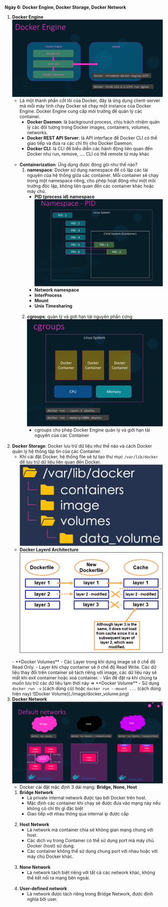 **Ngày 6: Docker Engine, Docker Storage, Docker Network**

1. **Docker Engine**
    ![Docker Engine](./image/docker_engine.png)
    - Là một thành phần cốt lõi của Docker, đây là ứng dụng client-server mà mỗi máy tính chạy Docker sẽ chạy một instance của Docker Engine. Docker Engine cung cấp môi trường để quản lý các container. 
        - **Docker Daemon**: là background process, chịu trách nhiệm quản lý các đối tượng trong Docker images, containers, volumes, networks.
        - **Docker REST API Server**: là API interface để Docker CLI có thể giao tiếp và đưa ra các chỉ thị cho Docker Daemon.
        - **Docker CLI**: là CLI để biểu diễn các hành động liên quan đến Docker như run, remove, .... CLI có thể remote từ máy khác
        <br>
    - **Containerization**: Ứng dụng được đóng gói như thế nào?
        1. **namespace**: Docker sử dụng namespace để cô lập các tài nguyên của hệ thống giữa các container. Mỗi container sẽ chạy trong một namespace riêng, cho phép hoạt động như một môi trường độc lập, không liên quan đến các container khác hoặc máy chủ.
            - **PID (process id) namespace**
            ![PID namespace](./image/namespace_PID.png)
            - **Network namespace**
            - **InterProcess**
            - **Mount**
            - **Unix Timesharing**
            <br>
        2. **cgroups**: quản lý và giới hạn tài nguyên phần cứng
            ![cgroups](./image/cgroups.png)
            - cgroups cho phép Docker Engine quản lý và giới hạn tài nguyên của các Container
            <br>
2. **Docker Storage**: Docker lưu trữ dữ liệu như thế nào và cách Docker quản lý hệ thống tập tin của các Container.
    - Khi cài đặt Docker, hệ thống file sẽ tự tạo thư mục <code>/var/lib/docker</code> để lưu trữ dữ liệu liên quan đến Docker.
    ![docker folder](/image/var_lib_docker.png)
    - **Docker Layerd Architecture**
    ![Layered Architecture](./image/layer_architecture.png)
    <br>
    - **Docker Volumes** 
        - Các Layer trong khi dựng image sẽ ở chế độ Read Only.
        - Layer khi chạy container sẽ ở chế độ Read Write. Các dữ liệu thay đổi trên container sẽ tách riêng với image, các dữ liệu này sẽ mất khi exit container hoặc xoá container.
        - Vấn đề đặt ra khi chúng ta muốn lưu trữ các dữ liệu tạm thời này => **Docker Volume**
        - Sử dụng <code>docker run -v</code> (cách dùng cũ) hoặc <code>docker run --mount ...</code> (cách dùng hiện nay)
    ![Docker Volume](./image/docker_volume.png)
    <br>
3. **Docker Network**  
    ![Docker Network](./image/docker_network.png)
    - Docker cài đặt mặc định 3 dải mạng: **Bridge, None, Host** 
    1. **Bridge Network**
        - Là private internal network được tạo bởi Docker trên host.
        - Mặc định các container khi chạy sẽ được đưa vào mạng này nếu không có chỉ thị gì đặc biệt
        - Giao tiếp với nhau thông qua internal ip được cấp
        <br>
    2. **Host Network**
        - Là network mà container chia sẻ không gian mạng chung với host.
        - Các dịch vụ trong Container có thể sử dụng port mà máy chủ Docker (host) sử dụng.
        - Các container không thể sử dụng chung port với nhau hoặc với máy chủ Docker khác.
        <br>
    3. **None Network**
        - Là network tách biệt riêng với tất cả các network khác, không thể kết nối ra mạng bên ngoài.
        <br>
    4. **User-defined network**
        - Là network được tách riêng trong Bridge Network, được định nghĩa bởi user.
        <br>

        
    
        
        
        
        
    
    

        
    